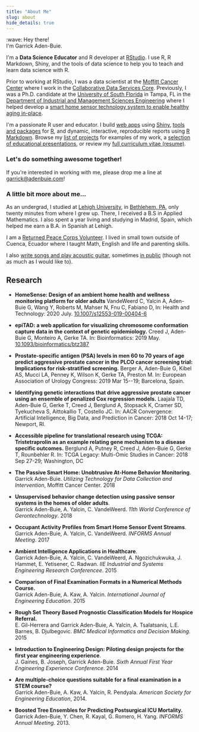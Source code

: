```yaml
---
title: "About Me"
slug: about
hide_details: true
---
```


[moffitt]: https://moffitt.org
[gerkelab]: https://www.gerkelab.com
[usf]: https://usf.edu
[usf-imse]: https://imse.eng.usf.edu/
[garrick-apps]: https://apps.garrickadenbuie.com
[garrick-projects]: /project/
[garrick-talks]: /tags/education/
[moffitt-cdsc]: https://moffitt.org/research-science/shared-resources/collaborative-data-services/

<div class="f1 heading">:wave: Hey there!<br>I'm Garrick Aden-Buie.</div>

<div class="lead">

I'm a **Data Science Educator** and R developer at [RStudio](https://rstudio.com).
I use R, R Markdown, Shiny, and the tools of data science to help you to teach and learn data science with R.

</div>

Prior to working at RStudio, I was a data scientist at the [Moffitt Cancer Center][moffitt] where I work in the [Collaborative Data Services Core][moffitt-cdsc].
Previously, I was a Ph.D. candidate at the [University of South Florida][usf] in Tampa, FL in the [Department of Industrial and Management Sciences Engineering][usf-imse] where I helped develop a [smart home sensor technology system to enable healthy aging in-place](https://usfweb.usf.edu/usf-news-archive/News/article/7974).

I'm a passionate R user and educator.
I build [web apps][garrick-apps] using [Shiny](https://shiny.rstudio.com/), [tools and packages][garrick-projects] for [R](https://r-project.org), and dynamic, interactive, reproducible reports using [R Markdown](https://rmarkdown.rstudio.com).
Browse my [list of projects][garrick-projects] for examples of my work, a [selection of educational presentations][garrick-talks], or review my [full curriculum vitae (resume)](https://www.garrickadenbuie.com/resume/).

### Let's do something awesome together!

If you're interested in working with me, please drop me a line at [garrick@adenbuie.com](mailto:garrick@adenbuie.com)!

### A little bit more about me...

As an undergrad, I studied at [Lehigh University](https://lehigh.edu/),
in [Bethlehem, PA](https://en.wikipedia.org/wiki/Allentown_(song)), only
twenty minutes from where I grew up. There, I received a B.S in Applied
Mathematics. I also spent a year living and studying in Madrid, Spain,
which helped me earn a B.A. in Spanish at Lehigh.

I am a [Returned Peace Corps Volunteer](https://peacecorps.gov/).
I lived in small town outside of Cuenca, Ecuador where I taught Math, English and life and parenting skills.

I also [write songs and play acoustic guitar](https://garrickadebuie.bandcamp.com/), sometimes [in public](http://www.songkick.com/artists/6913204-garrick-adenbuie) (though not as much as I would like to).

## Research

- **HomeSense: Design of an ambient home health and wellness monitoring platform for older adults**
  VandeWeerd C, Yalcin A, Aden-Buie G, Wang Y, Roberts M, Mahser N, Fnu C, Fabiano D,
  In: Health and Technology: 2020 July.
  [10.1007/s12553-019-00404-6](https://link.springer.com/article/10.1007/s12553-019-00404-6)

- **epiTAD: a web application for visualizing chromosome conformation capture data in the context of genetic epidemiology.**
  Creed J, Aden-Buie G, Monteiro A, Gerke TA. In: Bioinformatics: 2019 May. [10.1093/bioinformatics/btz387](https://doi.org/10.1093/bioinformatics/btz387)

- **Prostate-specific antigen (PSA) levels in men 60 to 70 years of age predict aggressive prostate cancer in the PLCO cancer screening trial: Implications for risk-stratified screening.**
  Berger A, Aden-Buie G, Kibel AS, Mucci LA, Penney K, Wilson K, Gerke TA, Preston M.  In: European Association of Urology Congress: 2019 Mar 15--19; Barcelona, Spain.

- **Identifying genetic interactions that drive aggressive prostate cancer using an ensemble of penalized Cox regression models.**
  Laajala TD, Aden-Buie G, Gerke T, Creed J, Berglund A, Stopsack K, Cramer SD, Tyekucheva S, Aittokallio T, Costello JC.  In: AACR Convergence: Artificial Intelligence, Big Data, and Prediction in Cancer: 2018 Oct 14-17; Newport, RI.

- **Accessible pipeline for translational research using TCGA: Tristetraprolin as an example relating gene mechanism to a disease specific outcomes.**
  Berglund A, Putney R, Creed J, Aden-Buie G, Gerke T, Rounbehler R. In: TCGA Legacy: Multi-Omic Studies in Cancer: 2018 Sep 27-29; Washington, DC

- **The Passive Smart Home: Unobtrusive At-Home Behavior Monitoring**.<br>Garrick Aden-Buie. _Utilizing Technology for Data Collection and Intervention_, Moffitt Cancer Center. 2018

- **Unsupervised behavior change detection using passive sensor systems in the homes of older adults**.<br>Garrick Aden-Buie, A. Yalcin, C. VandeWeerd. _11th World Conference of Gerontechnology_. 2018

- **Occupant Activity Profiles from Smart Home Sensor Event Streams**.<br>Garrick Aden-Buie, A. Yalcin, C. VandeWeerd. _INFORMS Annual Meeting_. 2017

- **Ambient Intelligence Applications in Healthcare**.<br>Garrick Aden-Buie, A. Yalcin, C. VandeWeerd, A. Ngozichukwuka, J. Hammet, E. Yetisener, C. Radwan. _IIE Industrial and Systems Engineering Research Conferencee_. 2015

- **Comparison of Final Examination Formats in a Numerical Methods Course.**<br>Garrick Aden-Buie, A. Kaw, A. Yalcin. _International Journal of Engineering Education_. 2015

- **Rough Set Theory Based Prognostic Classification Models for Hospice Referral.**<br>E. Gil-Herrera and Garrick Aden-Buie, A. Yalcin, A. Tsalatsanis, L.E. Barnes, B. Djulbegovic. _BMC Medical Informatics and Decision Making_. 2015

- **Introduction to Engineering Design: Piloting design projects for the first year engineering experience**.<br>J. Gaines, B. Joseph, Garrick Aden-Buie. _Sixth Annual First Year Engineering Experience Conference_. 2014

- **Are multiple-choice questions suitable for a final examination in a STEM course?**<br>Garrick Aden-Buie, A. Kaw, A. Yalcin, R. Pendyala. _American Society for Engineering Education_, 2014.

- **Boosted Tree Ensembles for Predicting Postsurgical ICU Mortality.**<br>Garrick Aden-Buie, Y. Chen, R. Kayal, G. Romero, H. Yang. _INFORMS Annual Meeting_. 2013.
